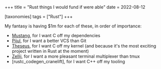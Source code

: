 +++
title = "Rust things I would fund if were able"
date = 2022-08-12

[taxonomies]
tags = ["Rust"]
+++

My fantasy is having $1m for each of these,
in order of importance:

- [Mustang], for I want C off my dependencies
- [Pijul], for I want a better VCS than Git
- [Theseus], for I want C off my kernel
  (and because it's the most exciting project written in Rust at the moment)
- [Zellij], for I want a more pleasant terminal multiplexer than tmux
- [rustc_codegen_cranelift], for I want C++ off my tooling

[Mustang]: https://github.com/sunfishcode/mustang
[Pijul]: https://pijul.org
[Theseus]: https://github.com/theseus-os/Theseus
[Zellij]: https://github.com/zellij-org/zellij
[rustc_codegen_gcc]: https://github.com/rust-lang/rustc_codegen_gcc
